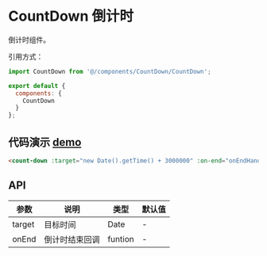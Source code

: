 # CountDown 倒计时

倒计时组件。

引用方式：

```javascript
import CountDown from '@/components/CountDown/CountDown';

export default {
  components: {
    CountDown
  }
};
```

## 代码演示 [demo](https://pro.loacg.com/test/home)

```html
<count-down :target="new Date().getTime() + 3000000" :on-end="onEndHandle" />
```

## API

| 参数   | 说明           | 类型    | 默认值 |
| ------ | -------------- | ------- | ------ |
| target | 目标时间       | Date    | -      |
| onEnd  | 倒计时结束回调 | funtion | -      |
